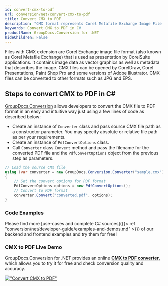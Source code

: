 ```yaml
---
id: convert-cmx-to-pdf
url: conversion/net/convert-cmx-to-pdf
title: Convert CMX to PDF
description: "CMX format represents Corel Metafile Exchange Image File with .cmx extension. Learn how to convert CMX to PDF file programmatically in C# language using GroupDocs.Conversion for .NET library."
keywords: Convert CMX to PDF in C#
productName: GroupDocs.Conversion for .NET
hideChildren: False
---
```


Files with CMX extension are Corel Exchange image file format (also known as Corel Metafile Exchange) that is used as presentation by CorelSuite applications. It contains image data as vector graphics as well as metadata that describes the image. CMX files can be opened by CorelDraw, Corel Presentations, Paint Shop Pro and some versions of Adobe Illustrator. CMX files can be converted to other formats such as JPG and EPS.

## Steps to convert CMX to PDF in C#

[GroupDocs.Conversion](https://products.groupdocs.com/conversion/net) allows developers to convert the CMX file to PDF format in an easy and intuitive way just using a few lines of code as described below:

* Create an instance of `Converter` class and pass source CMX file path as a constructor parameter. You may specify absolute or relative file path as per your requirements. 
* Create an instance of `PdfConvertOptions` class.
* Call `Converter` class `Convert` method and pass the filename for the converted PDF file and the `PdfConvertOptions` object from the previous step as parameters.

```csharp
// Load the source CMX file
using (var converter = new GroupDocs.Conversion.Converter("sample.cmx"))
{
    // Set the convert options for PDF format
    PdfConvertOptions options = new PdfConvertOptions();
    // Convert to PDF format
    converter.Convert("converted.pdf", options);
}
```

### Code Examples

Please find more [use-cases and complete C# sources]({{< ref "conversion/net/developer-guide/examples-and-demos.md" >}}) of our backend and frontend examples and try them for free!

### CMX to PDF Live Demo

GroupDocs.Conversion for .NET provides an online [**CMX to PDF converter**](https://products.groupdocs.app/conversion/cmx-to-pdf), which allows you to try it for free and check conversion quality and accuracy.

[!["Convert CMX to PDF"](conversion/net/images/convert-cmx-to-pdf.png)](https://products.groupdocs.app/conversion/cmx-to-pdf)